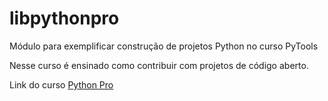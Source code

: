 # libpythonpro
Módulo para exemplificar construção de projetos Python no curso PyTools

Nesse curso é ensinado como contribuir com projetos de código aberto.


Link do curso [Python Pro](https://pythonpro.com.br/)